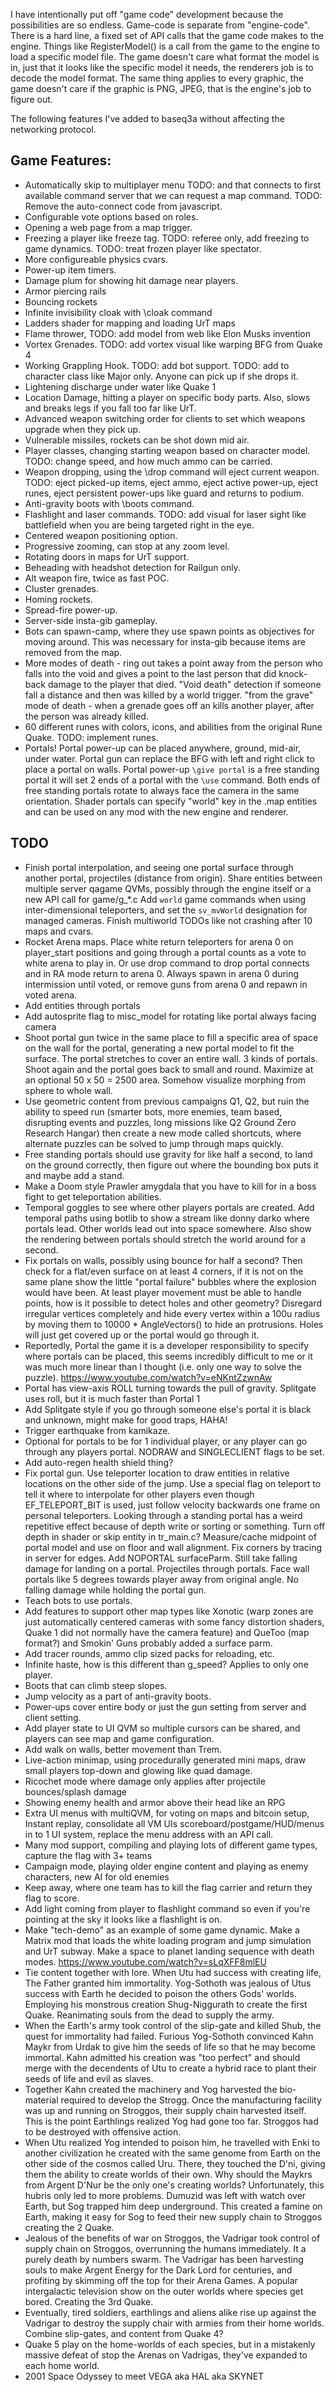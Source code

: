 
I have intentionally put off "game code" development because the possibilities are so endless. Game-code is separate from "engine-code". There is a hard line, a fixed set of API calls that the game code makes to the engine. Things like RegisterModel() is a call from the game to the engine to load a specific model file. The game doesn't care what format the model is in, just that it looks like the specific model it needs, the renderers job is to decode the model format. The same thing applies to every graphic, the game doesn't care if the graphic is PNG, JPEG, that is the engine's job to figure out.

The following features I've added to baseq3a without affecting the networking protocol.


## Game Features:

  * Automatically skip to multiplayer menu TODO: and that connects to first available command server that we can request a map command. TODO: Remove the auto-connect code from javascript.
  * Configurable vote options based on roles.
  * Opening a web page from a map trigger.
  * Freezing a player like freeze tag. TODO: referee only, add freezing to game dynamics. TODO: treat frozen player like spectator.
  * More configureable physics cvars.
  * Power-up item timers.
  * Damage plum for showing hit damage near players.
  * Armor piercing rails
  * Bouncing rockets
  * Infinite invisibility cloak with \cloak command
  * Ladders shader for mapping and loading UrT maps
  * Flame thrower, TODO: add model from web like Elon Musks invention
  * Vortex Grenades. TODO: add vortex visual like warping BFG from Quake 4
  * Working Grappling Hook. TODO: add bot support. TODO: add to character class like Major only. Anyone can pick up if she drops it.
  * Lightening discharge under water like Quake 1
  * Location Damage, hitting a player on specific body parts. Also, slows and breaks legs if you fall too far like UrT.
  * Advanced weapon switching order for clients to set which weapons upgrade when they pick up.
  * Vulnerable missiles, rockets can be shot down mid air.
  * Player classes, changing starting weapon based on character model. TODO: change speed, and how much ammo can be carried.
  * Weapon dropping, using the \drop command will eject current weapon. TODO: eject picked-up items, eject ammo, eject active power-up, eject runes, eject persistent power-ups like guard and returns to podium.
  * Anti-gravity boots with \boots command.
  * Flashlight and laser commands. TODO: add visual for laser sight like battlefield when you are being targeted right in the eye.
  * Centered weapon positioning option.
  * Progressive zooming, can stop at any zoom level.
  * Rotating doors in maps for UrT support.
  * Beheading with headshot detection for Railgun only.
  * Alt weapon fire, twice as fast POC.
  * Cluster grenades.
  * Homing rockets.
  * Spread-fire power-up.
  * Server-side insta-gib gameplay.
  * Bots can spawn-camp, where they use spawn points as objectives for moving around. This was necessary for insta-gib because items are removed from the map.
  * More modes of death - ring out takes a point away from the person who falls into the void and gives a point to the last person that did knock-back damage to the player that died. "Void death" detection if someone fall a distance and then was killed by a world trigger. "from the grave" mode of death - when a grenade goes off an kills another player, after the person was already killed.
  * 60 different runes with colors, icons, and abilities from the original Rune Quake. TODO: implement runes.
  * Portals! Portal power-up can be placed anywhere, ground, mid-air, under water. Portal gun can replace the BFG with left and right click to place a portal on walls. Portal power-up `\give portal` is a free standing portal it will set 2 ends of a portal with the `\use` command. Both ends of free standing portals rotate to always face the camera in the same orientation. Shader portals can specify "world" key in the .map entities and can be used on any mod with the new engine and renderer.

## TODO

  * Finish portal interpolation, and seeing one portal surface through another portal, projectiles (distance from origin). Share entities between multiple server qagame QVMs, possibly through the engine itself or a new API call for game/g_*.c  Add `world` game commands when using inter-dimensional teleporters, and set the `sv_mvWorld` designation for managed cameras. Finish multiworld TODOs like not crashing after 10 maps and cvars. 
  * Rocket Arena maps. Place white return teleporters for arena 0 on player_start positions and going through a portal counts as a vote to white arena to play in. Or use drop command to drop portal connects and in RA mode return to arena 0. Always spawn in arena 0 during intermission until voted, or remove guns from arena 0 and repawn in voted arena.
  * Add entities through portals
  * Add autosprite flag to misc_model for rotating like portal always facing camera
  * Shoot portal gun twice in the same place to fill a specific area of space on the wall for the portal, generating a new portal model to fit the surface. The portal stretches to cover an entire wall. 3 kinds of portals. Shoot again and the portal goes back to small and round. Maximize at an optional 50 x 50 = 2500 area. Somehow visualize morphing from sphere to whole wall.
  * Use geometric content from previous campaigns Q1, Q2, but ruin the ability to speed run (smarter bots, more enemies, team based, disrupting events and puzzles, long missions like Q2 Ground Zero Research Hangar) then create a new mode called shortcuts, where alternate puzzles can be solved to jump through maps quickly.
  * Free standing portals should use gravity for like half a second, to land on the ground correctly, then figure out where the bounding box puts it and maybe add a stand.
  * Make a Doom style Prawler amygdala that you have to kill for in a boss fight to get teleportation abilities.
  * Temporal goggles to see where other players portals are created. Add temporal paths using botlib to show a stream like donny darko where portals lead. Other worlds lead out into space somewhere. Also show the rendering between portals should stretch the world around for a second.
  * Fix portals on walls, possibly using bounce for half a second? Then check for a flat/even surface on at least 4 corners, if it is not on the same plane show the little "portal failure" bubbles where the explosion would have been. At least player movement must be able to handle points, how is it possible to detect holes and other geometry? Disregard irregular vertices completely and hide every vertex within a 100u radius by moving them to 10000 * AngleVectors() to hide an protrusions. Holes will just get covered up or the portal would go through it.
  * Reportedly, Portal the game it is a developer responsibility to specify where portals can be placed, this seems incredibly difficult to me or it was much more linear than I thought (i.e. only one way to solve the puzzle). https://www.youtube.com/watch?v=eNKntZzwnAw
  * Portal has view-axis ROLL turning towards the pull of gravity. Splitgate uses roll, but it is much faster than Portal 1
  * Add Splitgate style if you go through someone else's portal it is black and unknown, might make for good traps, HAHA!
  * Trigger earthquake from kamikaze.
  * Optional for portals to be for 1 individual player, or any player can go through any players portal. NODRAW and SINGLECLIENT flags to be set.
  * Add auto-regen health shield thing?
  * Fix portal gun.  Use teleporter location to draw entities in relative locations on the other side of the jump.  Use a special flag on teleport to tell it where to interpolate for other players even though EF_TELEPORT_BIT is used, just follow velocity backwards one frame on personal teleporters. Looking through a standing portal has a weird repetitive effect because of depth write or sorting or something. Turn off depth in shader or skip entity in tr_main.c? Measure/cache midpoint of portal model and use on floor and wall alignment. Fix corners by tracing in server for edges. Add NOPORTAL surfaceParm. Still take falling damage for landing on a portal. Projectiles through portals. Face wall portals like 5 degrees towards player away from original angle. No falling damage while holding the portal gun.
  * Teach bots to use portals.
  * Add features to support other map types like Xonotic (warp zones are just automatically centered cameras with some fancy distortion shaders, Quake 1 did not normally have the camera feature) and QueToo (map format?) and Smokin' Guns probably added a surface parm.
  * Add tracer rounds, ammo clip sized packs for reloading, etc.
  * Infinite haste, how is this different than g_speed? Applies to only one player.
  * Boots that can climb steep slopes. 
  * Jump velocity as a part of anti-gravity boots. 
  * Power-ups cover entire body or just the gun setting from server and client setting. 
  * Add player state to UI QVM so multiple cursors can be shared, and players can see map and game configuration.
  * Add walk on walls, better movement than Trem.
  * Live-action minimap, using procedurally generated mini maps, draw small players top-down and glowing like quad damage.
  * Ricochet mode where damage only applies after projectile bounces/splash damage
  * Showing enemy health and armor above their head like an RPG
  * Extra UI menus with multiQVM, for voting on maps and bitcoin setup, Instant replay, consolidate all VM UIs scoreboard/postgame/HUD/menus in to 1 UI system, replace the menu address with an API call.
  * Many mod support, compiling and playing lots of different game types, capture the flag with 3+ teams
  * Campaign mode, playing older engine content and playing as enemy characters, new AI for old enemies
  * Keep away, where one team has to kill the flag carrier and return they flag to score.
  * Add light coming from player to flashlight command so even if you're pointing at the sky it looks like a flashlight is on.
  * Make "tech-demo" as an example of some game dynamic. Make a Matrix mod that loads the white loading program and jump simulation and UrT subway. Make a space to planet landing sequence with death modes. https://www.youtube.com/watch?v=sLqXFF8mlEU
  * Tie content together with lore. When Utu had success with creating life, The Father granted him immortality. Yog-Sothoth was jealous of Utus success with Earth he decided to poison the others Gods' worlds. Employing his monstrous creation Shug-Niggurath to create the first Quake. Reanimating souls from the dead to supply the army.
  * When the Earth's army took control of the slip-gate and killed Shub, the quest for immortality had failed. Furious Yog-Sothoth convinced Kahn Maykr from Urdak to give him the seeds of life so that he may become immortal. Kahn admitted his creation was "too perfect" and should merge with the decendents of Utu to create a hybrid race to plant their seeds of life and evil as slaves.
  * Together Kahn created the machinery and Yog harvested the bio-material required to develop the Strogg. Once the manufacturing facility was up and running on Stroggos, their supply chain harvested itself. This is the point Earthlings realized Yog had gone too far. Stroggos had to be destroyed with offensive action.
  * When Utu realized Yog intended to poison him, he travelled with Enki to another civilization he created with the same genome from Earth on the other side of the cosmos called Uru. There, they touched the D'ni, giving them the ability to create worlds of their own. Why should the Maykrs from Argent D'Nur be the only one's creating worlds? Unfortunately, this hubris only led to more problems. Dumuzid was left with watch over Earth, but Sog trapped him deep underground. This created a famine on Earth, making it easy for Sog to feed their new supply chain to Stroggos creating the 2 Quake.
  * Jealous of the benefits of war on Stroggos, the Vadrigar took control of supply chain on Stroggos, overrunning the humans immediately. It a purely death by numbers swarm. The Vadrigar has been harvesting souls to make Argent Energy for the Dark Lord for centuries, and profiting by skimming off the top for their Arena Games. A popular intergalactic television show on the outer worlds where species get bored. Creating the 3rd Quake.
  * Eventually, tired soldiers, earthlings and aliens alike rise up against the Vadrigar to destroy the supply chair with armies from their home worlds. Combine slip-gates, and content from Quake 4?
  * Quake 5 play on the home-worlds of each species, but in a mistakenly massive defeat of stop the Arenas on Vadrigas, they've expanded to each home world.
  * 2001 Space Odyssey to meet VEGA aka HAL aka SKYNET
  